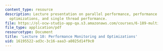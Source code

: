 ```yaml
---
content_type: resource
description: Lecture presentation on parallel performance, performance monitoring,
  optimizations, and single thread performance.
file: https://ol-ocw-studio-app-qa.s3.amazonaws.com/courses/6-189-multicore-programming-primer-january-iap-2007/16195522ad3c3c16aaa3a8025d14f9c0_lec10perfrmnce.pdf
file_type: application/pdf
resourcetype: Document
title: 'Lecture 10: Performance Monitoring and Optimizations'
uid: 16195522-ad3c-3c16-aaa3-a8025d14f9c0
---
```

